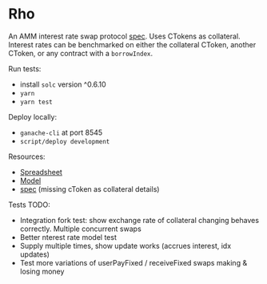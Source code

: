 # Rho

An AMM interest rate swap protocol [spec](https://docs.google.com/document/d/1GwLj1i7xsREvoT-wZBJ3JKPPi7KUkr-bWvobaZMA2Lc/edit?usp=sharing).
Uses CTokens as collateral. Interest rates can be benchmarked on either the collateral CToken, another CToken, or any contract with a `borrowIndex`.

Run tests:
* install `solc` version ^0.6.10
* `yarn`
* `yarn test`

Deploy locally:
* `ganache-cli` at port 8545
* `script/deploy development`

Resources:
* [Spreadsheet](https://docs.google.com/spreadsheets/d/1w2EEdeKWvx7haG0p8vp5h9kBmOGBXVOpb6UTZOOV1io/edit#gid=27052314)
* [Model](https://observablehq.com/d/d04daaa430a6de46)
* [spec](https://docs.google.com/document/d/1GwLj1i7xsREvoT-wZBJ3JKPPi7KUkr-bWvobaZMA2Lc/edit?usp=sharing) (missing cToken as collateral details)

Tests TODO:
* Integration fork test: show exchange rate of collateral changing behaves correctly. Multiple concurrent swaps
* Better nterest rate model test
* Supply multiple times, show update works (accrues interest, idx updates)
* Test more variations of userPayFixed / receiveFixed swaps making & losing money
